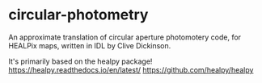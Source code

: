 # circular-photometry
An approximate translation of circular aperture photomotery code, for HEALPix maps, written in IDL by Clive Dickinson.

It's primarily based on the healpy package!
https://healpy.readthedocs.io/en/latest/
https://github.com/healpy/healpy
